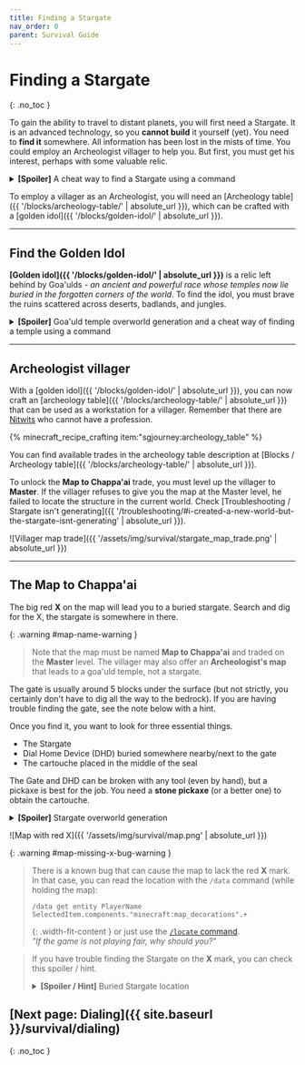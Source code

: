 ```yaml
---
title: Finding a Stargate
nav_order: 0
parent: Survival Guide
---
```


# Finding a Stargate
{: .no_toc }

To gain the ability to travel to distant planets, you will first need a Stargate.
It is an advanced technology, so you **cannot build** it yourself (yet).
You need to **find it** somewhere.
All information has been lost in the mists of time.
You could employ an Archeologist villager to help you.
But first, you must get his interest, perhaps with some valuable relic.

<details markdown="block" id="locate-command">
<summary><b>[Spoiler]</b> A cheat way to find a Stargate using a command</summary>
You can use the locate command.

```
/locate structure #sgjourney:buried_stargate
```
{: .width-fit-content }

[No structure found? Check troubleshooting steps.]({{ '/troubleshooting/#i-created-a-new-world-but-the-stargate-isnt-generating' | absolute_url }})

</details>

To employ a villager as an Archeologist, you will need an [Archeology table]({{ '/blocks/archeology-table/' | absolute_url }}),
which can be crafted with a [golden idol]({{ '/blocks/golden-idol/' | absolute_url }}).

___

## Find the Golden Idol

**[Golden idol]({{ '/blocks/golden-idol/' | absolute_url }})** is a relic left behind by 
Goa'ulds - _an ancient and powerful race whose temples now lie buried in the forgotten corners of the world._
To find the idol, you must brave the ruins scattered across deserts, badlands, and jungles.

<details markdown="block">
<summary><b>[Spoiler]</b> Goa'uld temple overworld generation and a cheat way of finding a temple using a command</summary>
There are three types of Goa'uld temples depending on the biome in which they are generated: 
[badlands ziggurats]({{ '/structures/goauld_temples/#badlands-ziggurat' | absolute_url }}), 
[desert pyramids]({{ '/structures/goauld_temples/#abandoned-desert-pyramid' | absolute_url }}), 
and [jungle pyramids]({{ '/structures/goauld_temples/#jungle-pyramid' | absolute_url }}).
Each temple has a room with loot, a [golden idol]({{ '/blocks/golden-idol/' | absolute_url }}),
and [transport rings]({{ '/blocks/technological-blocks/transport-rings/' | absolute_url }})
connected to six other nearby rings (possibly in other temples) - as long as they were generated before.

**A cheat way:** You can use the locate command to find the coordinates of the closest temple  

```
/locate structure #sgjourney:goauld_temple
```
{: .width-fit-content }

If the command fails, look for [known incompatibilities]({{ '/#known-incompatibilities' | absolute_url }})
or other world generation mods that might prevent the temple from generating.

[//]: # (Using code block to include the automatic copy button)
</details>

___

## Archeologist villager
With a [golden idol]({{ '/blocks/golden-idol/' | absolute_url }}), you can now craft an [archeology table]({{ '/blocks/archeology-table/' | absolute_url }})
that can be used as a workstation for a villager.
Remember that there are [Nitwits](https://minecraft.wiki/w/Villager#Nitwit) who cannot have a profession.

{% minecraft_recipe_crafting item:"sgjourney:archeology_table" %}

You can find available trades in the archeology table description at [Blocks / Archeology table]({{ '/blocks/archeology-table/' | absolute_url }}).

To unlock the **Map to Chappa'ai** trade, you must level up the villager to **Master**.
If the villager refuses to give you the map at the Master level, he failed to locate the structure in the current world.
Check [Troubleshooting / Stargate isn't generating]({{ '/troubleshooting/#i-created-a-new-world-but-the-stargate-isnt-generating' | absolute_url }}).

![Villager map trade]({{ '/assets/img/survival/stargate_map_trade.png' | absolute_url }})

___

## The Map to Chappa'ai
The big red **X** on the map will lead you to a buried stargate.
Search and dig for the X, the stargate is somewhere in there.

{: .warning #map-name-warning }
> Note that the map must be named **Map to Chappa'ai** and traded on the **Master** level.
> The villager may also offer an **Archeologist's map** that leads to a goa'uld temple, not a stargate.

The gate is usually around 5 blocks under the surface (but not strictly, you certainly don't have to dig all the way to the bedrock).
If you are having trouble finding the gate, see the note below with a hint.

Once you find it, you want to look for three essential things.
- The Stargate
- Dial Home Device (DHD) buried somewhere nearby/next to the gate
- The cartouche placed in the middle of the seal

The Gate and DHD can be broken with any tool (even by hand), but a pickaxe is best for the job.
You need a **stone pickaxe** (or a better one) to obtain the cartouche.


<details markdown="block">
<summary><b>[Spoiler]</b> Stargate overworld generation</summary>
By default, **two stargates** are generated in the **overworld** ([datapacks]({{ '/datapacks' | absolute_url }}) can change that).
Both gates are generated and buried underground with a DHD.  
The [Alpha gate]({{ '/structures/stargates/#buried-stargate-the-alpha-gate' | absolute_url }}) is generated in a horizontal position and with a seal and Abydos cartouche.  
The [Beta gate]({{ '/structures/stargates/#terra-gate-the-beta-gate' | absolute_url }}) is generated in a vertical position in a small cave. There is no seal or a cartouche.

In the overworld, the map should always lead to the sealed alpha gate.
</details>

![Map with red X]({{ '/assets/img/survival/map.png' | absolute_url }})

{: .warning #map-missing-x-bug-warning }
> There is a known bug that can cause the map to lack the red **X** mark.
> In that case, you can read the location with the `/data` command (while holding the map):
>
> ```
> /data get entity PlayerName SelectedItem.components."minecraft:map_decorations".+
> ```
> {: .width-fit-content }
> or just use the [`/locate` command](#locate-command).  
> _"If the game is not playing fair, why should you?"_

<blockquote class="note" id="spoiler-hint-buried-stargate-location">
<p>If you have trouble finding the Stargate on the <b>X</b> mark, you can check this spoiler / hint.</p>
<details markdown="block" id="spoiler-hint-buried-stargate-location">
<summary><b>[Spoiler / Hint]</b> Buried Stargate location</summary>
The gate is always generated in the exact location inside the chunk.
So you can go to the **X** mark and press `F3 + G` to see chunk boundaries.  
Press `F3` to see your coordinates - find the line looking like this:

`Block: 256 64 256 [13 0 3]` (the numbers will be different)

The first three numbers are the coordinates of the block in the world on which you are standing.
The last three numbers in square brackets are the block coordinates in the chunk.
Dig on `[13 y 3]`, and you should find the Stargate (the middle number is height and will be different for each world).
Note that you might be in the wrong chunk, so if you can't find the gate, try to dig in the neighboring chunks as well.

If you really can't find the gate, you can use the [`/locate` command](#locate-command) to find the exact coordinates 
or switch to spectator mode and fly around.

If you could confirm the location using the [`/locate` command](#locate-command) and found out in the spectator mode that the gate is not there, 
then the gate was probably not generated in your world.
Check [Troubleshooting / Stargate isn't generating]({{ '/troubleshooting/#i-created-a-new-world-but-the-stargate-isnt-generating' | absolute_url }}) for further steps.

![Chunk border with buried Stargate]({{ '/assets/img/survival/chunk_border_buried_stargate.png' | absolute_url }})

</details>
</blockquote>

## [Next page: Dialing]({{ site.baseurl }}/survival/dialing)
{: .no_toc }

